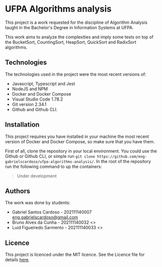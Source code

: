 # UFPA Algorithms analysis

This project is a work requested for the discipline of Algorithm Analysis taught in the Bachelor's Degree in Information Systems at UFPA.

This work aims to analyze the complexities and imply some tests on top of the BucketSort, CountingSort, HeapSort, QuickSort and RadixSort algorithms.

## Technologies

The technologies used in the project were the most recent versions of:

- Javascript, Typescript and Jest
- NodeJS and NPM
- Docker and Docker Compose
- Visual Studio Code 1.78.2
- Git version 2.34.1
- Github and Github CLI.

## Installation

This project requires you have installed in your machine the most recent version of Docker and Docker Compose, so make sure that you have them.

First of all, clone the repository in your local environment. You could use the Github or Github CLI, or simple run `git clone https://github.com/eng-gabrielscardoso/ufpa-algorithms-analysis/`. In the root of the repository run the following command to up the containers:

> Under development

## Authors

The work was done by students:

- Gabriel Santos Cardoso - 202111140007 <eng.gabrielscardoso@gmail.com>
- Bruno Alves da Cunha - 202111140032 <>
- Luid Figueiredo Sarmento - 202111140033 <>

## Licence

This project is licenced under the MIT licence. See the Licence file for details [here](LICENSE.md).
